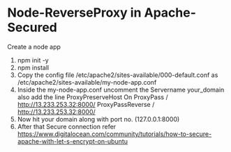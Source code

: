# Node-ReverseProxy in Apache-Secured
 Create a node app 
 1. npm init -y
 2. npm install
 3. Copy the  config file /etc/apache2/sites-available/000-default.conf as /etc/apache2/sites-available/my-node-app.conf
 4. Inside the my-node-app.conf uncomment the Servername your_domain also add the line
        ProxyPreserveHost On
        ProxyPass / http://13.233.253.32:8000/
        ProxyPassReverse / http://13.233.253.32:8000/
5. Now hit your domain along with port no. (127.0.0.1:8000)
6. After that Secure connection refer https://www.digitalocean.com/community/tutorials/how-to-secure-apache-with-let-s-encrypt-on-ubuntu
